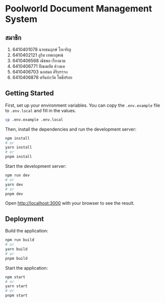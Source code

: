 # Poolworld Document Management System

## สมาชิก
1. 6410401078 นายธนฤกษ์ โอเจริญ 
2. 6410402121 ภูริต เทพกฤษณ์
3. 6410406568 ณัชพล เรืองนาม
4. 6410406771 ปัณณทัต ด้วงแค
5. 6410406703 นภสมล ศิริบรรจง
6. 6410406878 ศรันย์ภวัต โพธิ์สร้อย

## Getting Started

First, set up your environment variables. You can copy the `.env.example` file to `.env.local` and fill in the values.

```bash
cp .env.example .env.local
```

Then, install the dependencies and run the development server:

```bash
npm install
# or
yarn install
# or
pnpm install
```

Start the development server:

```bash
npm run dev
# or
yarn dev
# or
pnpm dev
```

Open [http://localhost:3000](http://localhost:3000) with your browser to see the result.

## Deployment

Build the application:

```bash
npm run build
# or
yarn build
# or
pnpm build
```

Start the application:

```bash
npm start
# or
yarn start
# or
pnpm start
```

